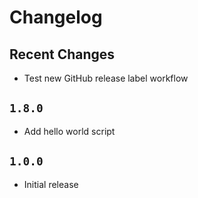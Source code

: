 # Changelog

## Recent Changes

- Test new GitHub release label workflow

## `1.8.0`

- Add hello world script

## `1.0.0`

- Initial release
